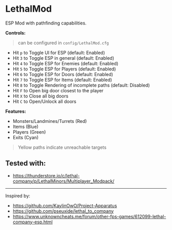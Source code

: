 # LethalMod

ESP Mod with pathfinding capabilities.

**Controls:**

> can be configured in `config/LethalMod.cfg`

- Hit `p` to Toggle UI for ESP (default: Enabled)
- Hit `3` to Toggle ESP in general (default: Enabled)
- Hit `4` to Toggle ESP for Enemies (default: Enabled)
- Hit `5` to Toggle ESP for Players (default: Enabled)
- Hit `6` to Toggle ESP for Doors (default: Enabled)
- Hit `7` to Toggle ESP for Items (default: Enabled)
- Hit `8` to Toggle Rendering of incomplete paths (default: Disabled)
- Hit `F` to Open big door closest to the player
- Hit `X` to Close all big doors
- Hit `C` to Open/Unlock all doors

**Features:**

- Monsters/Landmines/Turrets (Red)
- Items (Blue)
- Players (Green)
- Exits (Cyan)

> Yellow paths indicate unreachable targets

## Tested with:

- https://thunderstore.io/c/lethal-company/p/LethalMinors/Multiplayer_Modpack/

---

Inspired by:

- https://github.com/KaylinOwO/Project-Apparatus
- https://github.com/pseuxide/lethal_to_company
- https://www.unknowncheats.me/forum/other-fps-games/612099-lethal-company-esp.html
